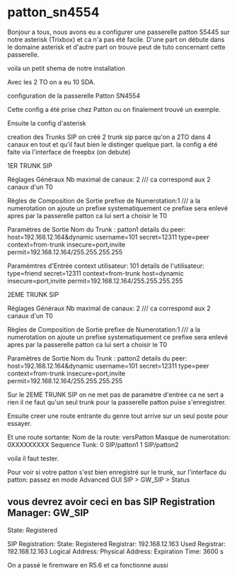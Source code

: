 # patton_sn4554
Bonjour a tous, nous avons eu a configurer une passerelle patton S5445 sur notre asterisk (Trixbox) et ca n'a pas été facile.
D'une part on débute dans le domaine asterisk et d'autre part on trouve peut de tuto concernant cette passerelle.

voila un petit shema de notre installation


Avec les 2 TO on a eu 10 SDA.

configuration de la passerelle Patton SN4554

Cette config a été prise chez Patton ou on finalement trouvé un exemple.

Ensuite la config d'asterisk

creation des Trunks SIP
on créé 2 trunk sip parce qu'on a 2TO dans 4 canaux en tout et qu'il faut bien le distinger quelque part.
la config a été faite via l'interface de freepbx (on debute)

1ER TRUNK SIP

Réglages Généraux
Nb maximal de canaux: 2 /// ca correspond aux 2 canaux d'un T0

Règles de Composition de Sortie
prefixe de Numerotation:1 /// a la numerotation on ajoute un prefixe systematiquement ce prefixe sera enlevé apres par la passerelle patton ca lui sert a choisir le T0

Paramètres de Sortie
Nom du Trunk : patton1
details du peer:
host=192.168.12.164&dynamic
username=101
secret=12311
type=peer
context=from-trunk
insecure=port,invite
permit=192.168.12.164/255.255.255.255

Paramèmtres d'Entrée
context utilisateur: 101
details de l'utilisateur:
type=friend
secret=12311
context=from-trunk
host=dynamic
insecure=port,invite
permit=192.168.12.164/255.255.255.255

2EME TRUNK SIP

Réglages Généraux
Nb maximal de canaux: 2 /// ca correspond aux 2 canaux d'un T0

Règles de Composition de Sortie
prefixe de Numerotation:1 /// a la numerotation on ajoute un prefixe systematiquement ce prefixe sera enlevé apres par la passerelle patton ca lui sert a choisir le T0

Paramètres de Sortie
Nom du Trunk : patton2
details du peer:
host=192.168.12.164&dynamic
username=101
secret=12311
type=peer
context=from-trunk
insecure=port,invite
permit=192.168.12.164/255.255.255.255

Sur le 2EME TRUNK SIP on ne met pas de paramètre d'entrée ca ne sert a rien il ne faut qu'un seul trunk pour la passerelle patton puise s'enregistrer.

Ensuite creer une route entrante du genre tout arrive sur un seul poste pour essayer.

Et une route sortante:
Nom de la route: versPatton
Masque de numerotation: 0XXXXXXXXX
Sequence Tunk:
0 SIP/patton1
1 SIP/patton2

voila il faut tester.

Pour voir si votre patton s'est bien enregistré sur le trunk, sur l'interface du patton:
passez en mode Advanced GUI
SIP > GW_SIP > Status

vous devrez avoir ceci en bas
SIP Registration Manager: GW_SIP
--------------------------------

State: Registered

SIP Registration:
State: Registered
Registrar: 192.168.12.163
Used Registrar: 192.168.12.163
Logical Address:
Physical Address:
Expiration Time: 3600 s


On a passé le firemware en R5.6 et ca fonctionne aussi
